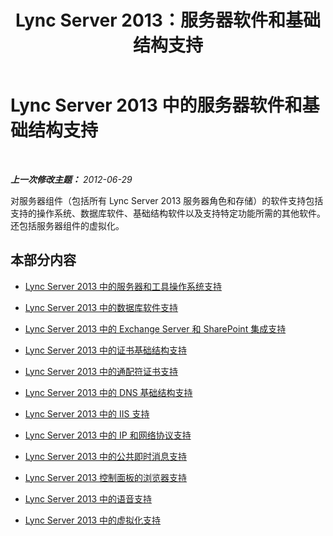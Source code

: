 ﻿---
title: Lync Server 2013：服务器软件和基础结构支持
TOCTitle: 服务器软件和基础结构支持
ms:assetid: 4ee5fe38-0191-4710-9aa2-df8895e8c51b
ms:mtpsurl: https://technet.microsoft.com/zh-cn/library/Gg398319(v=OCS.15)
ms:contentKeyID: 49312810
ms.date: 05/19/2016
mtps_version: v=OCS.15
ms.translationtype: HT
---

# Lync Server 2013 中的服务器软件和基础结构支持

 

_**上一次修改主题：** 2012-06-29_

对服务器组件（包括所有 Lync Server 2013 服务器角色和存储）的软件支持包括支持的操作系统、数据库软件、基础结构软件以及支持特定功能所需的其他软件。还包括服务器组件的虚拟化。

## 本部分内容

  - [Lync Server 2013 中的服务器和工具操作系统支持](lync-server-2013-server-and-tools-operating-system-support.md)

  - [Lync Server 2013 中的数据库软件支持](lync-server-2013-database-software-support.md)

  - [Lync Server 2013 中的 Exchange Server 和 SharePoint 集成支持](lync-server-2013-exchange-and-sharepoint-integration-support.md)

  - [Lync Server 2013 中的证书基础结构支持](lync-server-2013-certificate-infrastructure-support.md)

  - [Lync Server 2013 中的通配符证书支持](lync-server-2013-wildcard-certificate-support.md)

  - [Lync Server 2013 中的 DNS 基础结构支持](lync-server-2013-dns-infrastructure-support.md)

  - [Lync Server 2013 中的 IIS 支持](lync-server-2013-iis-support.md)

  - [Lync Server 2013 中的 IP 和网络协议支持](lync-server-2013-ip-and-networking-protocol-support.md)

  - [Lync Server 2013 中的公共即时消息支持](lync-server-2013-public-instant-messaging-support.md)

  - [Lync Server 2013 控制面板的浏览器支持](lync-server-2013-browser-support-for-lync-server-control-panel.md)

  - [Lync Server 2013 中的语音支持](lync-server-2013-voice-support.md)

  - [Lync Server 2013 中的虚拟化支持](lync-server-2013-virtualization-support.md)

